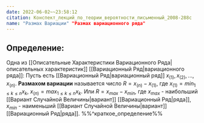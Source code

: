 ```yaml
---
date: 2022-06-02~~23:58:12
citation: Конспект_лекций_по_теории_вероятности_письменный_2008-288с
name: "Размах Вариации" "Размах вариационного ряда"
---
```

## Определение:
Одна из [[Описательные Характеристики Вариационного Ряда|описательных характеристик]] [[Вариационный Ряд|вариационного ряда]]:
Пусть есть [[Вариационный Ряд|вариационный ряд]] $x_{(1)},x_{(2)},...,x_{(n)}$.
**Размахом вариации** называется число $R = x_{(n)} - x_{(1)}$, где $x_{(1)} = min_{1\leq k \leq n}{x_k}$, $x_{(n)} = max_{1\leq k \leq n}{x_k}$.
Или $R = x_{max} - x_{min}$, где $x_{max}$ - наибольший [[Вариант Случайной Величины|вариант]] [[Вариационный Ряд|ряда]], $x_{min}$ - наименьший [[Вариант Случайной Величины|вариант]] [[Вариационный Ряд|ряда]].
%%^краткое_определение%%